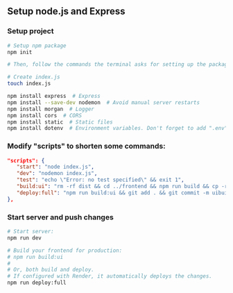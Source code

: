 ## Setup node.js and Express

### Setup project
```bash
# Setup npm package 
npm init

# Then, follow the commands the terminal asks for setting up the package

# Create index.js
touch index.js

npm install express  # Express
npm install --save-dev nodemon  # Avoid manual server restarts
npm install morgan  # Logger
npm install cors  # CORS
npm install static  # Static files
npm install dotenv  # Environment variables. Don't forget to add ".env" to your .gitignore
```

### Modify "scripts" to shorten some commands:
```json
"scripts": {
   "start": "node index.js",
   "dev": "nodemon index.js",
   "test": "echo \"Error: no test specified\" && exit 1",
   "build:ui": "rm -rf dist && cd ../frontend && npm run build && cp -r dist ../backend",
   "deploy:full": "npm run build:ui && git add . && git commit -m uibuild && git push"
},
```

### Start server and push changes
```bash
# Start server:
npm run dev

# Build your frontend for production:
# npm run build:ui
#
# Or, both build and deploy.
# If configured with Render, it automatically deploys the changes.
npm run deploy:full
```

